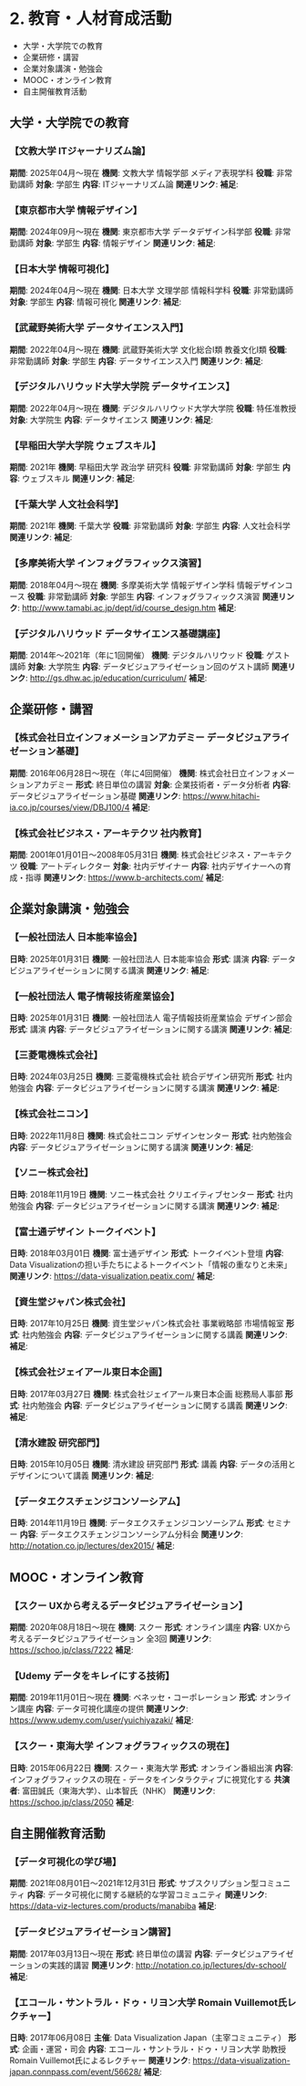 # 2. 教育・人材育成活動

- 大学・大学院での教育
- 企業研修・講習
- 企業対象講演・勉強会
- MOOC・オンライン教育
- 自主開催教育活動



## 大学・大学院での教育

### 【文教大学 ITジャーナリズム論】

**期間**: 2025年04月〜現在
**機関**: 文教大学 情報学部 メディア表現学科
**役職**: 非常勤講師
**対象**: 学部生
**内容**: ITジャーナリズム論
**関連リンク**:
**補足**:

### 【東京都市大学 情報デザイン】

**期間**: 2024年09月〜現在
**機関**: 東京都市大学 データデザイン科学部
**役職**: 非常勤講師
**対象**: 学部生
**内容**: 情報デザイン
**関連リンク**:
**補足**:

### 【日本大学 情報可視化】

**期間**: 2024年04月〜現在
**機関**: 日本大学 文理学部 情報科学科
**役職**: 非常勤講師
**対象**: 学部生
**内容**: 情報可視化
**関連リンク**:
**補足**:

### 【武蔵野美術大学 データサイエンス入門】

**期間**: 2022年04月〜現在
**機関**: 武蔵野美術大学 文化総合Ⅰ類 教養文化Ⅰ類
**役職**: 非常勤講師
**対象**: 学部生
**内容**: データサイエンス入門
**関連リンク**:
**補足**:

### 【デジタルハリウッド大学大学院 データサイエンス】

**期間**: 2022年04月〜現在
**機関**: デジタルハリウッド大学大学院
**役職**: 特任准教授
**対象**: 大学院生
**内容**: データサイエンス
**関連リンク**:
**補足**:

### 【早稲田大学大学院 ウェブスキル】

**期間**: 2021年
**機関**: 早稲田大学 政治学 研究科
**役職**: 非常勤講師
**対象**: 学部生
**内容**: ウェブスキル
**関連リンク**:
**補足**:

### 【千葉大学 人文社会科学】

**期間**: 2021年
**機関**: 千葉大学
**役職**: 非常勤講師
**対象**: 学部生
**内容**: 人文社会科学
**関連リンク**:
**補足**:

### 【多摩美術大学 インフォグラフィックス演習】

**期間**: 2018年04月〜現在
**機関**: 多摩美術大学 情報デザイン学科 情報デザインコース
**役職**: 非常勤講師
**対象**: 学部生
**内容**: インフォグラフィックス演習
**関連リンク**: http://www.tamabi.ac.jp/dept/id/course_design.htm
**補足**:

### 【デジタルハリウッド データサイエンス基礎講座】

**期間**: 2014年〜2021年（年に1回開催）
**機関**: デジタルハリウッド
**役職**: ゲスト講師
**対象**: 大学院生
**内容**: データビジュアライゼーション回のゲスト講師
**関連リンク**: http://gs.dhw.ac.jp/education/curriculum/
**補足**:

## 企業研修・講習

### 【株式会社日立インフォメーションアカデミー データビジュアライゼーション基礎】

**期間**: 2016年06月28日〜現在（年に4回開催）
**機関**: 株式会社日立インフォメーションアカデミー
**形式**: 終日単位の講習
**対象**: 企業技術者・データ分析者
**内容**: データビジュアライゼーション基礎
**関連リンク**: https://www.hitachi-ia.co.jp/courses/view/DBJ100/4
**補足**:

### 【株式会社ビジネス・アーキテクツ 社内教育】

**期間**: 2001年01月01日〜2008年05月31日
**機関**: 株式会社ビジネス・アーキテクツ
**役職**: アートディレクター
**対象**: 社内デザイナー
**内容**: 社内デザイナーへの育成・指導
**関連リンク**: https://www.b-architects.com/
**補足**:

## 企業対象講演・勉強会


### 【一般社団法人 日本能率協会】

**日時**: 2025年01月31日
**機関**: 一般社団法人 日本能率協会
**形式**: 講演
**内容**: データビジュアライゼーションに関する講演
**関連リンク**:
**補足**:



### 【一般社団法人 電子情報技術産業協会】

**日時**: 2025年01月31日
**機関**: 一般社団法人 電子情報技術産業協会 デザイン部会
**形式**: 講演
**内容**: データビジュアライゼーションに関する講演
**関連リンク**:
**補足**:



### 【三菱電機株式会社】

**日時**: 2024年03月25日
**機関**: 三菱電機株式会社 統合デザイン研究所
**形式**: 社内勉強会
**内容**: データビジュアライゼーションに関する講演
**関連リンク**:
**補足**:



### 【株式会社ニコン】

**日時**: 2022年11月8日
**機関**: 株式会社ニコン デザインセンター
**形式**: 社内勉強会
**内容**: データビジュアライゼーションに関する講演
**関連リンク**:
**補足**:



### 【ソニー株式会社】

**日時**: 2018年11月19日
**機関**: ソニー株式会社 クリエイティブセンター
**形式**: 社内勉強会
**内容**: データビジュアライゼーションに関する講演
**関連リンク**:
**補足**:

### 【富士通デザイン トークイベント】

**日時**: 2018年03月01日
**機関**: 富士通デザイン
**形式**: トークイベント登壇
**内容**: Data Visualizationの担い手たちによるトークイベント「情報の重なりと未来」
**関連リンク**: https://data-visualization.peatix.com/
**補足**:

### 【資生堂ジャパン株式会社】

**日時**: 2017年10月25日
**機関**: 資生堂ジャパン株式会社 事業戦略部 市場情報室
**形式**: 社内勉強会
**内容**: データビジュアライゼーションに関する講義
**関連リンク**:
**補足**:

### 【株式会社ジェイアール東日本企画】

**日時**: 2017年03月27日
**機関**: 株式会社ジェイアール東日本企画 総務局人事部
**形式**: 社内勉強会
**内容**: データビジュアライゼーションに関する講義
**関連リンク**:
**補足**:

### 【清水建設 研究部門】

**日時**: 2015年10月05日
**機関**: 清水建設 研究部門
**形式**: 講義
**内容**: データの活用とデザインについて講義
**関連リンク**:
**補足**:

### 【データエクスチェンジコンソーシアム】

**日時**: 2014年11月19日
**機関**: データエクスチェンジコンソーシアム
**形式**: セミナー
**内容**: データエクスチェンジコンソーシアム分科会
**関連リンク**: http://notation.co.jp/lectures/dex2015/
**補足**:

## MOOC・オンライン教育

### 【スクー UXから考えるデータビジュアライゼーション】

**期間**: 2020年08月18日〜現在
**機関**: スクー
**形式**: オンライン講座
**内容**: UXから考えるデータビジュアライゼーション 全3回
**関連リンク**: https://schoo.jp/class/7222
**補足**:

### 【Udemy データをキレイにする技術】

**期間**: 2019年11月01日〜現在
**機関**: ベネッセ・コーポレーション
**形式**: オンライン講座
**内容**: データ可視化講座の提供
**関連リンク**: https://www.udemy.com/user/yuichiyazaki/
**補足**:

### 【スクー・東海大学 インフォグラフィックスの現在】

**日時**: 2015年06月22日
**機関**: スクー・東海大学
**形式**: オンライン番組出演
**内容**: インフォグラフィックスの現在 - データをインタラクティブに視覚化する
**共演者**: 富田誠氏（東海大学）、山本智氏（NHK）
**関連リンク**: https://schoo.jp/class/2050
**補足**:

## 自主開催教育活動

### 【データ可視化の学び場】

**期間**: 2021年08月01日〜2021年12月31日
**形式**: サブスクリプション型コミュニティ
**内容**: データ可視化に関する継続的な学習コミュニティ
**関連リンク**: https://data-viz-lectures.com/products/manabiba
**補足**:

### 【データビジュアライゼーション講習】

**期間**: 2017年03月13日〜現在
**形式**: 終日単位の講習
**内容**: データビジュアライゼーションの実践的講習
**関連リンク**: http://notation.co.jp/lectures/dv-school/
**補足**:

### 【エコール・サントラル・ドゥ・リヨン大学 Romain Vuillemot氏レクチャー】

**日時**: 2017年06月08日
**主催**: Data Visualization Japan（主宰コミュニティ）
**形式**: 企画・運営・司会
**内容**: エコール・サントラル・ドゥ・リヨン大学 助教授 Romain Vuillemot氏によるレクチャー
**関連リンク**: https://data-visualization-japan.connpass.com/event/56628/
**補足**:
